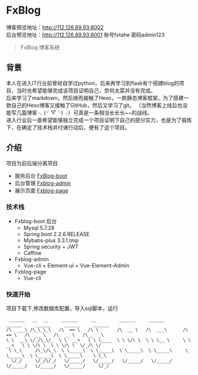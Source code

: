 # FxBlog
博客预览地址：http://112.126.89.93:8002  
后台预览地址：http://112.126.89.93:8001 账号fxtahe 密码admin123
> FxBlog 博客系统

## 背景
本人在进入IT行业前曾经自学过python，后来再学习到flask有个搭建blog的项目，当时也希望能够完成该项目证明自己，奈何太菜并没有完成。  
后来学习了markdown，然后继而接触了Hexo，一款静态博客框架。为了搭建一款自己的Hexo博客又接触了GitHub，然后又学习了git。 （当然博客上线后也没能写几篇博客 ╮(╯▽╰)╭）可真是一条相当长长长~~的战线。  
进入行业后一直希望能够独立完成一个项目证明下自己的部分实力，也是为了锻炼下，在确定了技术栈并付诸行动后，便有了这个项目。

## 介绍
项目为前后端分离项目
- 服务后台 [FxBlog-boot](https://github.com/fxtahe/fxblog-boot)
- 后台管理 [Fxblog-admin](https://github.com/fxtahe/fxblog-admin)
- 展示页面 [Fxblog-page](https://github.com/fxtahe/fxblog-page)

### 技术栈
- Fxblog-boot 后台
    - Mysql 5.7.28
    - Spring boot 2.2.6.RELEASE 
    - Mybatis-plus 3.3.1.tmp
    - Spring security + JWT 
    - Caffine 
- Fxblog-admin 
    - Vue-cli + Element-ui + Vue-Element-Admin
- Fxblog-page
    - Vue-cli

### 快速开始

项目下载下,修改数据库配置，导入sql脚本，运行
```
 ______   __  __     ______     __         ______     ______        ______     ______     ______     ______
/\  ___\ /\_\_\_\   /\  == \   /\ \       /\  __ \   /\  ___\      /\  == \   /\  __ \   /\  __ \   /\__  _\
\ \  __\ \/_/\_\/_  \ \  __<   \ \ \____  \ \ \/\ \  \ \ \__ \     \ \  __<   \ \ \/\ \  \ \ \/\ \  \/_/\ \/
 \ \_\     /\_\/\_\  \ \_____\  \ \_____\  \ \_____\  \ \_____\     \ \_____\  \ \_____\  \ \_____\    \ \_\
  \/_/     \/_/\/_/   \/_____/   \/_____/   \/_____/   \/_____/      \/_____/   \/_____/   \/_____/     \/_/

```


